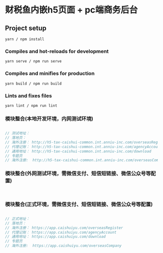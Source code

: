 # 财税鱼内嵌h5页面 + pc端商务后台

## Project setup
```
yarn / npm install
```

### Compiles and hot-reloads for development
```
yarn serve / npm run serve
```

### Compiles and minifies for production
```
yarn build / npm run build
```

### Lints and fixes files
```
yarn lint / npm run lint
```

### 模块整合(本地开发环境，内网测试环境)

```javascript

// 测试地址：
// 落地页：
// 海外注册： http://h5-tax-caishui-common.int.anniu-inc.com/overseasRegister
// 代理记账： http://h5-tax-caishui-common.int.anniu-inc.com/agencyAccount
// 通用地址： http://h5-tax-caishui-common.int.anniu-inc.com/download
// 专题页
// 海外注册:  http://h5-tax-caishui-common.int.anniu-inc.com/overseasCompany

```

### 模块整合(外网测试环境，需微信支付、短信短链接、微信公众号等配置)

```javascript



```

### 模块整合(正式环境，需微信支付、短信短链接、微信公众号等配置)

```javascript

// 正式地址：
// 落地页：
// 海外注册： https://app.caishuiyu.com/overseasRegister
// 代理记账： https://app.caishuiyu.com/agencyAccount
// 通用地址： https://app.caishuiyu.com/download
// 专题页
// 海外注册:  https://app.caishuiyu.com/overseasCompany

```

